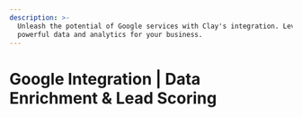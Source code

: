 ```yaml
---
description: >-
  Unleash the potential of Google services with Clay's integration. Leverage
  powerful data and analytics for your business.
---
```


# Google Integration | Data Enrichment & Lead Scoring

